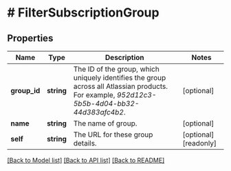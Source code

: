# # FilterSubscriptionGroup

## Properties

Name | Type | Description | Notes
------------ | ------------- | ------------- | -------------
**group_id** | **string** | The ID of the group, which uniquely identifies the group across all Atlassian products. For example, *952d12c3-5b5b-4d04-bb32-44d383afc4b2*. | [optional]
**name** | **string** | The name of group. | [optional]
**self** | **string** | The URL for these group details. | [optional] [readonly]

[[Back to Model list]](../../README.md#models) [[Back to API list]](../../README.md#endpoints) [[Back to README]](../../README.md)
